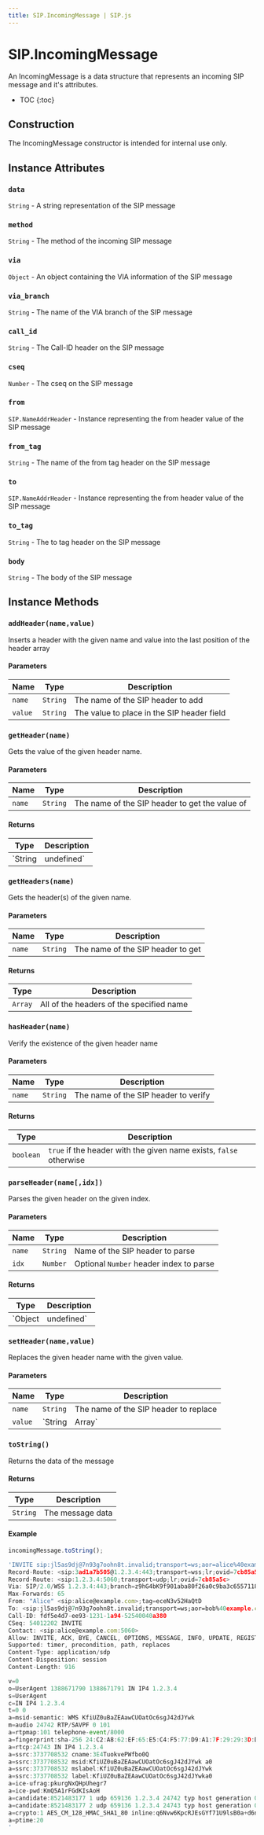 ```yaml
---
title: SIP.IncomingMessage | SIP.js
---
```


# SIP.IncomingMessage

An IncomingMessage is a data structure that represents an incoming SIP message and it's attributes.

* TOC
{:toc}

## Construction

The IncomingMessage constructor is intended for internal use only.

## Instance Attributes

### `data`

`String` - A string representation of the SIP message

### `method`

`String` - The method of the incoming SIP message

### `via`

`Object` - An object containing the VIA information of the SIP message

### `via_branch`

`String` - The name of the VIA branch of the SIP message

### `call_id`

`String` - The Call-ID header on the SIP message

### `cseq`

`Number` - The cseq on the SIP message

### `from`

`SIP.NameAddrHeader` - Instance representing the from header value of the SIP message

### `from_tag`

`String` - The name of the from tag header on the SIP message

### `to`

`SIP.NameAddrHeader` - Instance representing the from header value of the SIP message

### `to_tag`

`String` - The to tag header on the SIP message

### `body`

`String` - The body of the SIP message

## Instance Methods

### `addHeader(name,value)`

Inserts a header with the given name and value into the last position of the header array

#### Parameters

Name | Type | Description
-----|------|-------------
`name`|`String`|The name of the SIP header to add
`value`|`String`|The value to place in the SIP header field

### `getHeader(name)`

Gets the value of the given header name.

#### Parameters

Name | Type | Description
-----|------|-------------
`name`|`String`|The name of the SIP header to get the value of

#### Returns

Type    | Description
--------|----------------
`String | undefined`| Returns the specified header, undefined if header doesn't exist 

### `getHeaders(name)`

Gets the header(s) of the given name.

#### Parameters

Name | Type | Description
-----|------|-------------
`name`|`String`|The name of the SIP header to get

#### Returns

Type    | Description
--------|----------------
`Array`| All of the headers of the specified name

### `hasHeader(name)`

Verify the existence of the given header name

#### Parameters

Name | Type | Description 
-----|------|-------------
`name`|`String`|The name of the SIP header to verify

#### Returns

Type | Description
-----|-------------
`boolean`| `true` if the header with the given name exists, `false` otherwise

### `parseHeader(name[,idx])`

Parses the given header on the given index.

#### Parameters

Name | Type | Description 
-----|------|-------------
`name`|`String`|Name of the SIP header to parse
`idx`|`Number`|Optional `Number` header index to parse

#### Returns

Type     | Description
---------|-------------
`Object | undefined`| The parsed header object or undefined if there is a parsing error or the header is not present.

### `setHeader(name,value)`

Replaces the given header name with the given value.

#### Parameters

Name | Type | Description
-----|------|-------------
`name`|`String`|The name of the SIP header to replace
`value`|`String|Array`|The value to place in the SIP header field

### `toString()`

Returns the data of the message

#### Returns

Type     | Description
---------|-------------
`String`| The message data

#### Example

~~~ javascript
incomingMessage.toString();

'INVITE sip:jl5as9dj@7n93g7oohn8t.invalid;transport=ws;aor=alice%40example.com SIP/2.0
Record-Route: <sip:3ad1a7b505@1.2.3.4:443;transport=wss;lr;ovid=7cb85a5c>
Record-Route: <sip:1.2.3.4:5060;transport=udp;lr;ovid=7cb85a5c>
Via: SIP/2.0/WSS 1.2.3.4:443;branch=z9hG4bK9f901aba80f26a0c9ba3c655711867914bf4c53e;rport
Max-Forwards: 65
From: "Alice" <sip:alice@example.com>;tag=eceN3v52HaQtD
To: <sip:jl5as9dj@7n93g7oohn8t.invalid;transport=ws;aor=bob%40example.com>
Call-ID: fdf5e4d7-ee93-1231-1a94-52540040a380
CSeq: 54012202 INVITE
Contact: <sip:alice@example.com:5060>
Allow: INVITE, ACK, BYE, CANCEL, OPTIONS, MESSAGE, INFO, UPDATE, REGISTER, REFER, NOTIFY
Supported: timer, precondition, path, replaces
Content-Type: application/sdp
Content-Disposition: session
Content-Length: 916

v=0
o=UserAgent 1388671790 1388671791 IN IP4 1.2.3.4
s=UserAgent
c=IN IP4 1.2.3.4
t=0 0
a=msid-semantic: WMS KfiUZ0uBaZEAawCUOatOc6sgJ42dJYwk
m=audio 24742 RTP/SAVPF 0 101
a=rtpmap:101 telephone-event/8000
a=fingerprint:sha-256 24:C2:A8:62:EF:65:E5:C4:F5:77:D9:A1:7F:29:29:3D:D1:53:84:B5:0F:DB:1D:D2:F7:8E:62:7D:10:91:0A:11
a=rtcp:24743 IN IP4 1.2.3.4
a=ssrc:3737708532 cname:3E4TuokvePWfbo0Q
a=ssrc:3737708532 msid:KfiUZ0uBaZEAawCUOatOc6sgJ42dJYwk a0
a=ssrc:3737708532 mslabel:KfiUZ0uBaZEAawCUOatOc6sgJ42dJYwk
a=ssrc:3737708532 label:KfiUZ0uBaZEAawCUOatOc6sgJ42dJYwka0
a=ice-ufrag:pkurgNxQHpUhegr7
a=ice-pwd:KmQ5A1rFGdKIsAoH
a=candidate:8521483177 1 udp 659136 1.2.3.4 24742 typ host generation 0
a=candidate:8521483177 2 udp 659136 1.2.3.4 24743 typ host generation 0
a=crypto:1 AES_CM_128_HMAC_SHA1_80 inline:q6Nvw6KpcRJEsGYf71U9lsB0a+d6nq/ZtC068SHF
a=ptime:20
'
~~~
